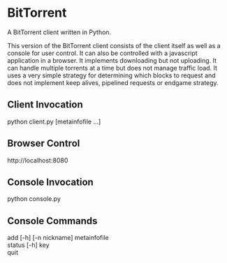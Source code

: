 BitTorrent
===============

A BitTorrent client written in Python.

This version of the BitTorrent client consists of the client itself as well as a console for user control.  It can also be controlled with a javascript application in a browser.  It implements downloading but not uploading.  It can handle multiple torrents at a time but does not manage traffic load.  It uses a very simple strategy for determining which blocks to request and does not implement keep alives, pipelined requests or endgame strategy.  

Client Invocation
-----------------

python client.py [metainfofile ...]   

Browser Control
---------------

http://localhost:8080

Console Invocation
------------------

python console.py

Console Commands
----------------

add [-h] [-n nickname] metainfofile  
status [-h] key  
quit  

